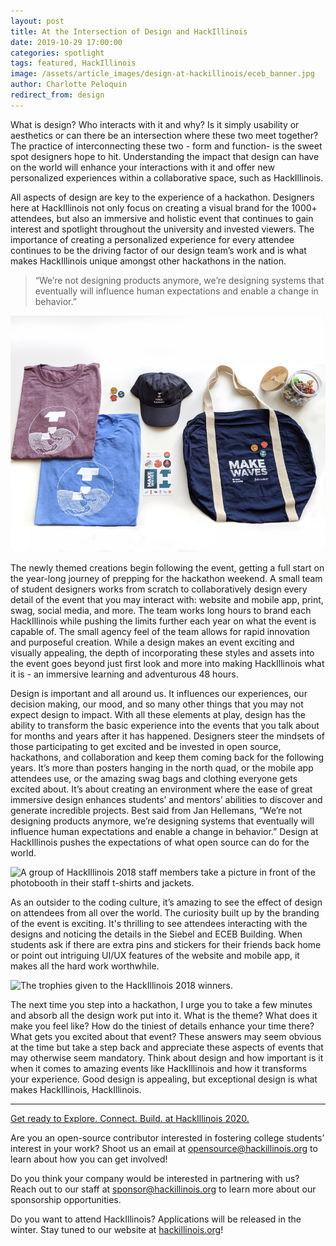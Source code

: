 ```yaml
---
layout: post
title: At the Intersection of Design and HackIllinois
date: 2019-10-29 17:00:00
categories: spotlight
tags: featured, HackIllinois
image: /assets/article_images/design-at-hackillinois/eceb_banner.jpg
author: Charlotte Peloquin
redirect_from: design
---
```


What is design? Who interacts with it and why? Is it simply usability or aesthetics or can there be an intersection where these two meet together? The practice of interconnecting these two - form and function- is the sweet spot designers hope to hit.  Understanding the impact that design can have on the world will enhance your interactions with it and offer new personalized experiences within a collaborative space, such as HackIllinois.

All aspects of design are key to the experience of a hackathon. Designers here at HackIllinois not only focus on creating a visual brand for the 1000+ attendees, but also an immersive and holistic event that continues to gain interest and spotlight throughout the university and invested viewers. The importance of creating a personalized experience for every attendee continues to be the driving factor of our design team’s work and is what makes HackIllinois unique amongst other hackathons in the nation. 

>“We’re not designing products anymore, we’re designing systems that eventually will influence human expectations and enable a change in behavior.”

![HackIllinois 2019 swag items and trophy](/assets/article_images/design-at-hackillinois/2019_swag.jpg)

The newly themed creations begin following the event, getting a full start on the year-long journey of prepping for the hackathon weekend. A small team of student designers works from scratch to collaboratively design every detail of the event that you may interact with: website and mobile app, print, swag, social media, and more. The team works long hours to brand each HackIllinois while pushing the limits further each year on what the event is capable of. The small agency feel of the team allows for rapid innovation and purposeful creation. While a design makes an event exciting and visually appealing, the depth of incorporating these styles and assets into the event goes beyond just first look and more into making HackIllinois what it is - an immersive learning and adventurous 48 hours. 

Design is important and all around us. It influences our experiences, our decision making, our mood, and so many other things that you may not expect design to impact. With all these elements at play, design has the ability to transform the basic experience into the events that you talk about for months and years after it has happened. Designers steer the mindsets of those participating to get excited and be invested in open source, hackathons, and collaboration and keep them coming back for the following years. It’s more than posters hanging in the north quad, or the mobile app attendees use, or the amazing swag bags and clothing everyone gets excited about. It’s about creating an environment where the ease of great immersive design enhances students’ and mentors’ abilities to discover and generate incredible projects. Best said from Jan Hellemans, “We’re not designing products anymore, we’re designing systems that eventually will influence human expectations and enable a change in behavior.” Design at HackIllinois pushes the expectations of what open source can do for the world. 

![A group of HackIllinois 2018 staff members take a picture in front of the photobooth in their staff t-shirts and jackets.](/assets/article_images/design-at-hackillinois/2018_photobooth.jpg)


As an outsider to the coding culture, it’s amazing to see the effect of design on attendees from all over the world. The curiosity built up by the branding of the event is exciting. It's thrilling to see attendees interacting with the designs and noticing the details in the Siebel and ECEB Building. When students ask if there are extra pins and stickers for their friends back home or point out intriguing UI/UX features of the website and mobile app, it makes all the hard work worthwhile. 

![The trophies given to the HackIllinois 2018 winners.](/assets/article_images/design-at-hackillinois/trophies.jpg)

The next time you step into a hackathon, I urge you to take a few minutes and absorb all the design work put into it. What is the theme? What does it make you feel like? How do the tiniest of details enhance your time there? What gets you excited about that event? These answers may seem obvious at the time but take a step back and appreciate these aspects of events that may otherwise seem mandatory. Think about design and how important is it when it comes to amazing events like HackIllinois and how it transforms your experience. Good design is appealing, but exceptional design is what makes HackIllinois, HackIllinois.

---
[Get ready to Explore. Connect. Build. at HackIllinois 2020.](https://www.hackillinois.org)

Are you an open-source contributor interested in fostering college students’ interest in your work? Shoot us an email at [opensource@hackillinois.org](mailto:opensource@hackillinois.org) to learn about how you can get involved!

Do you think your company would be interested in partnering with us? Reach out to our staff at [sponsor@hackillinois.org](mailto:sponsor@hackillinois.org) to learn more about our sponsorship opportunities.

Do you want to attend HackIllinois? Applications will be released in the winter. Stay tuned to our website at [hackillinois.org](https://www.hackillinois.org)!
